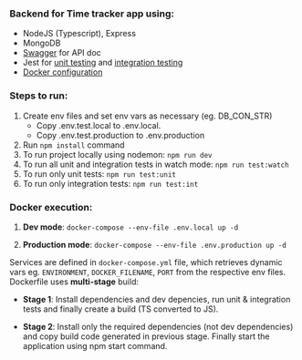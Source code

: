 ### Backend for Time tracker app using:

- NodeJS (Typescript), Express
- MongoDB
- [Swagger](https://nerd-corner.com/import-swagger-in-node-typescript-project/) for API doc 
- Jest for [unit testing](https://losikov.medium.com/part-4-node-js-express-typescript-unit-tests-with-jest-5204414bf6f0) and [integration testing](https://javascript.plainenglish.io/beginners-guide-to-testing-jest-with-node-typescript-1f46a1b87dad)
- [Docker configuration](https://sachithsiriwardana.medium.com/dockerizing-nodejs-application-with-multi-stage-build-e30477ca572)

### Steps to run:
1. Create env files and set env vars as necessary (eg. DB_CON_STR)  
    - Copy .env.test.local to .env.local. 
    - Copy .env.test.production to .env.production  
2. Run `npm install` command
3. To run project locally using nodemon: `npm run dev`
4. To run all unit and integration tests in watch mode: `npm run test:watch`
5. To run only unit tests: `npm run test:unit`
6. To run only integration tests: `npm run test:int`

### Docker execution:

1. **Dev mode**: `docker-compose --env-file .env.local up -d`
    
2. **Production mode**: `docker-compose --env-file .env.production up -d`

Services are defined in `docker-compose.yml` file, which retrieves dynamic vars eg. `ENVIRONMENT`, `DOCKER_FILENAME`, `PORT` from the respective env files.
Dockerfile uses **multi-stage** build: 
- **Stage 1**: Install dependencies and dev depencies, run unit & integration tests and finally create a build (TS converted to JS). 

- **Stage 2**: Install only the required dependencies (not dev dependencies) and copy build code generated in previous stage. 
Finally start the application using npm start command.
   
